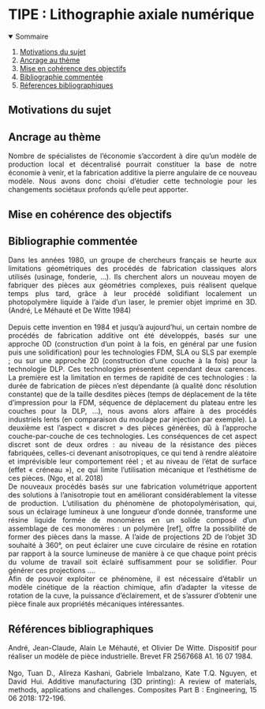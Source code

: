 # TIPE : Lithographie axiale numérique

<!-- TABLE OF CONTENTS -->
<details open="open">
  <summary>Sommaire</summary>
  <ol>
    <li><a href="#Motivations-du-sujet">Motivations du sujet</a></li>
    <li><a href="#Ancrage">Ancrage au thème</a></li>
    <li><a href="#MCOT">Mise en cohérence des objectifs</a></li>
    <li><a href="#Biblio">Bibliographie commentée</a></li>
    <li><a href="#Références">Réferences bibliographiques</a></li>
  </ol>
</details>

## Motivations du sujet

## Ancrage au thème
<div align="justify">
	Nombre de spécialistes de l’économie s’accordent à dire qu’un modèle de production local et décentralisé pourrait constituer la base de notre économie à venir, et la fabrication additive la pierre angulaire de ce nouveau modèle. Nous avons donc choisi d’étudier cette technologie pour les changements sociétaux profonds qu’elle peut apporter.
</div>

## Mise en cohérence des objectifs

## Bibliographie commentée
<div align="justify">
  Dans les années 1980, un groupe de chercheurs français se heurte aux limitations géométriques des procédés de fabrication classiques alors utilisés (usinage, fonderie, …). Ils cherchent alors un nouveau moyen de fabriquer des pièces aux géométries complexes, puis réalisent quelque temps plus tard, grâce à leur procédé solidifiant localement un photopolymère liquide à l’aide d’un laser, le premier objet imprimé en 3D. (André, Le Méhauté et De Witte 1984)
</div>
<br/>
<div align="justify">
	Depuis cette invention en 1984 et jusqu’à aujourd’hui, un certain nombre de procédés de fabrication additive ont été développés, basés sur une approche 0D (construction d’un point à la fois, en général par une fusion puis une solidification) pour les technologies FDM, SLA ou SLS par exemple ; ou sur une approche 2D (construction d’une couche à la fois) pour la technologie DLP. Ces technologies présentent cependant deux carences. La première est la limitation en termes de rapidité de ces technologies : la durée de fabrication de pièces n’est dépendante (à qualité donc résolution constante) que de la taille desdites pièces (temps de déplacement de la tête d’impression pour la FDM, séquence de déplacement du plateau entre les couches pour la DLP, …), nous avons alors affaire à des procédés industriels lents (en comparaison du moulage par injection par exemple). La deuxième est l’aspect « discret » des pièces générées, dû à l’approche couche-par-couche de ces technologies. Les conséquences de cet aspect discret sont de deux ordres : au niveau de la résistance des pièces fabriquées, celles-ci devenant anisotropiques, ce qui tend à rendre aléatoire et imprévisible leur comportement réel ; et au niveau de l’état de surface (effet « créneau »), ce qui limite l’utilisation mécanique et l’esthétisme de ces pièces. (Ngo, et al. 2018)
</div>
<div align="justify">
	De nouveaux procédés basés sur une fabrication volumétrique apportent des solutions à l’anisotropie tout en améliorant considérablement la vitesse de production. L’utilisation du phénomène de photopolymérisation, qui, sous un éclairage lumineux à une longueur d’onde donnée, transforme une résine liquide formée de monomères en un solide composé d’un assemblage de ces monomères : un polymère [ref], offre la possibilité de former des pièces dans la masse. A l’aide de projections 2D de l’objet 3D souhaité à 360°, on peut éclairer une cuve circulaire de résine en rotation par rapport à la source lumineuse de manière à ce que chaque point précis du volume de travail soit éclairé suffisamment pour se solidifier. Pour générer ces projections ….
<div align="justify">
 Afin de pouvoir exploiter ce phénomène, il est nécessaire d’établir un modèle cinétique de la réaction chimique, afin d’adapter la vitesse de rotation de la cuve, la puissance d’éclairement, et de s’assurer d’obtenir une pièce finale aux propriétés mécaniques intéressantes.




## Références bibliographiques
<div align="justify">
	André, Jean-Claude, Alain Le Méhauté, et Olivier De Witte. Dispositif pour réaliser un modèle de pièce industrielle. Brevet FR 2567668 A1. 16 07 1984.
</div>
<br/>
<div align="justify">
	Ngo, Tuan D., Alireza Kashani, Gabriele Imbalzano, Kate T.Q. Nguyen, et David Hui. Additive manufacturing (3D printing): A review of materials, methods, applications and challenges. Composites Part B : Engineering, 15 06 2018: 172-196.
</div>
